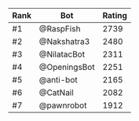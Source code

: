 Rank|Bot|Rating
---|---|---
#1|@RaspFish|2739
#2|@Nakshatra3|2480
#3|@NilatacBot|2311
#4|@OpeningsBot|2251
#5|@anti-bot|2165
#6|@CatNail|2082
#7|@pawnrobot|1912
